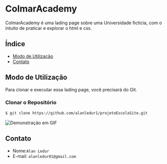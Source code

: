 # ColmarAcademy

ColmarAcademy é uma lading page sobre uma Universidade ficticia, com o intuito de praticar e explorar o html e css.

## Índice

- [Modo de Utilização](#modo-de-utilização)
- [Contato](#contato)

## Modo de Utilização

Para clonar e executar essa lading page, você precisará do Git.

### Clonar o Repositório

```bash
$ git clone https://github.com/alanledur1/projetoEscolaSite.git
```
 ![Demonstração em GIF](resources/images/gif11.gif)
 
## Contato

- Nome:`Alan Ledur` 
- E-mail: `alanledur01@gmail.com`
